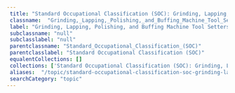 ```yaml
--- 
 title: "Standard Occupational Classification (SOC): Grinding, Lapping, Polishing, and Buffing Machine Tool Setters, Operators, and Tenders, Metal and Plastic" 
 classname:  "Grinding,_Lapping,_Polishing,_and_Buffing_Machine_Tool_Setters,_Operators,_and_Tenders,_Metal_and_Plastic" 
 label: "Grinding, Lapping, Polishing, and Buffing Machine Tool Setters, Operators, and Tenders, Metal and Plastic" 
 subclassname: "null" 
 subclasslabel: "null" 
 parentclassname: "Standard_Occupational_Classification_(SOC)" 
 parentclasslabel: "Standard Occupational Classification (SOC)" 
 equalentCollections: [] 
 collections: ['Standard Occupational Classification (SOC): Grinding, Lapping, Polishing, and Buffing Machine Tool Setters, Operators, and Tenders, Metal and Plastic']
 aliases:  "/topic/standard-occupational-classification-soc-grinding-lapping-polishing-and-buffing-machine-tool-setters-operators-and-tenders-metal-and-plastic"  
 searchCategory: "topic" 
---
```

